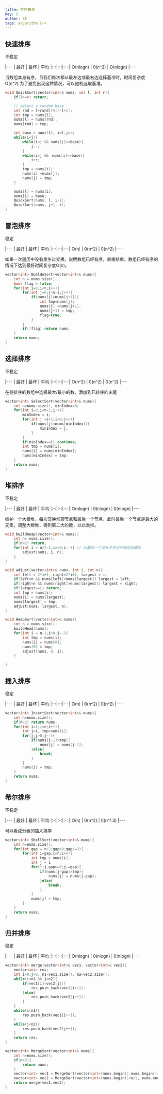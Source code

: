 ```yaml
---
title: 排序算法
key: 5
author: ZE
tags: algorithm C++
---
```

<!--more-->

## 快速排序
不稳定

|---
| 最好   | 最坏  | 平均
|:-:|:-:|:-:
| O(nlogn)  | 0(n^2) | O(nlogn)
|---


当数组本身有序，且我们每次都从最左边或最右边选择基准时，时间复杂度O(n^2).为了避免出现这种情况，可以随机选取基准。
```cpp
void QuickSort(vector<int>& nums, int l, int r){
    if(l>=r) return;

    // select a random base
    int rnd = l+rand()%(r-l+1);
    int tmp = nums[l];
    nums[l] = nums[rnd];
    nums[rnd] = tmp;

    int base = nums[l], i=l,j=r;
    while(i<j){
        while(i<j && nums[j]>=base){
            j--;
        }
        while(i<j &&　nums[i]<=base){
            i++;
        }
        tmp = nums[i];
        nums[i] =nums[j];
        nums[j] = tmp;
    }

    nums[l] = nums[i];
    nums[i] = base;
    QuickSort(nums, l, i-1);
    QuickSort(nums, j+1, r);
}
```
## 冒泡排序
稳定

|---
| 最好   | 最坏  | 平均
|:-:|:-:|:-:
| O(n)  | 0(n^2) | 0(n^2)
|---

如果一次遍历中没有发生过交换，说明数组已经有序，直接结束。数组已经有序的情况下达到最好时间复杂度O(n)。

```cpp
vector<int> BubldeSort(vector<int>& nums){
    int n = nums.size();
    bool flag = false;
    for(int i=0;i<n;i++){
        for(int j=0;j<n-i;j++){
            if(nums[j]>nums[j+1]){
                int tmp=nums[j];
                nums[j] =nums[j+1];
                nums[j+1] = tmp;
                flag=true;
            }
        }
        if(!flag) return nums;
    }
    return nums;
}
```
## 选择排序
不稳定

|---
| 最好   | 最坏  | 平均
|:-:|:-:|:-:
| O(n^2)  | 0(n^2) | 0(n^2)
|---

在待排序的数组中选择最大/最小的数，添加到已排序的末尾

```cpp
vector<int> SelectSort(vector<int>& nums){
    int n=nums.size(), minIndex=0;
    for(int i=0;i<n-1;i++){
        minIndex = i;
        for(int j =i+1;i<n;j++){
            if(nums[j]<nums[minIndex]){
                minIndex = j;
            }
        }
        if(minIndex==i) continue;
        int tmp = nums[i];
        nums[i] = nums[minIndex];
        nums[minIndex] = tmp;
    }
    return nums;
}
```
## 堆排序
不稳定

|---
| 最好   | 最坏  | 平均
|:-:|:-:|:-:
| O(nlogn)  | 0(nlogn) | 0(nlogn)
|---

维护一个大根堆，每次交换堆顶节点和最后一个节点，此时最后一个节点是最大的元素，调整大根堆，得到第二大的数，以此类推。
```cpp
void buildHeap(vector<int>& nums){
    int n= nums.size();
    if(n<2) return;
    for(int i = n/2-1;i>=0;i--){ // 从最后一个非叶子节点开始向前遍历
        adjust(nums, i, n);
    }
}

void adjust(vector<int>& nums, int i, int n){
    int left = 2*i+1, right=2*i+2, largest = i;
    if(left<n && nums[left]>nums[largest]) largest = left;
    if(right<n && nums[right]>nums[largest]) largest = right;
    if(largest==i) return;
    int tmp = nums[i];
    nums[i] = nums[largest];
    nums[largest] = tmp;
    adjust(nums, largest, n);
}

void HeapSort(vector<int>& nums){
    int n = nums.size();
    buildHead(nums);
    for(int i = n-1;i>0;i--){
        int tmp = nums[i];
        nums[i] = nums[0];
        nums[0] = tmp;
        adjust(nums, 0, i);
    }

}
```
## 插入排序
稳定

|---
| 最好   | 最坏  | 平均
|:-:|:-:|:-:
| O(n)  | 0(n^2) | 0(n^2) 
|---
```cpp
vector<int> InsertSort(vector<int>& nums){
    int n=nums.size();
    if(n<2) return nums;
    for(int i=1;i<n;i++){
        int j=i, tmp=nums[i];
        for(j;j>0;j--){
            if(nums[j-1]>tmp){
                nums[j] = nums[j-1];
            }else{
                break;
            }
        }
        nums[j] = tmp;
    }
    return nums;
}
```

## 希尔排序
不稳定

|---
| 最好   | 最坏  | 平均
|:-:|:-:|:-:
| O(n)  | 0(n^2) | 0(n^1.3)
|---

可以看成分组的插入排序

```cpp
vector<int> ShellSort(vector<int>& nums){
    int n=nums.size();
    for(int gap = n/2;gap>0;gap/=2){
        for(int i=gap;i<n;i++){
            int tmp = nums[i];
            int j = i
            for(j;j-gap>=0;j-=gap){
                if(nums[j-gap]>tmp){
                    nums[j] = nums[j-gap];
                }else{
                    break;
                }
            }
            nums[j] = tmp;
        }       
    }
    return nums;
}
```
## 归并排序
稳定

|---
| 最好   | 最坏  | 平均
|:-:|:-:|:-:
| O(nlogn)  | 0(nlogn) | 0(nlogn) 
|---
```cpp
vector<int> merge(vector<int>& vec1, vector<int>& vec2){
    vector<int> res;
    int i=0,j=0, n1=vec1.size(), n2=vec2.size();
    while(i<n1 && j<n2){
        if(vec1[i]<vec2[j]){
            res.push_back(vec1[i++]);
        }else{
            res.push_back(vec2[j++]);
        }
    }
    while(i<n1){
        res.push_back(vec1[i++]);
    }
    while(j<n2){
        res.push_back(vec2[j++]);
    }
    return res;
}

vector<int> MergeSort(vector<int>& nums){
    int n=nums.size();
    if(n<2){
        return nums;
    }
    vector<int> vec1 = MergeSort(vector<int>(nums.begin(),nums.begin()+n/2));
    vector<int> vec2 = MergeSort(vector<int>(nums.begin()+n/2, nums.end()));
    return merge(vec1,vec2);
}
```